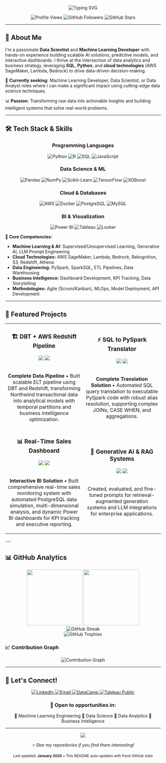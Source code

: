 <div align="center">
  <img src="https://readme-typing-svg.herokuapp.com?font=Fira+Code&size=30&duration=3000&pause=1000&color=00D9FF&center=true&vCenter=true&width=600&lines=Hi+there+%F0%9F%91%8B%2C+I'm+Gerson+Ramos;Data+Scientist+%7C+ML+Developer;AWS+Certified+%7C+AI+Enthusiast" alt="Typing SVG" />
</div>

<p align="center">
  <img src="https://komarev.com/ghpvc/?username=gersonlramos&color=blueviolet&style=flat-square&label=Profile+Views" alt="Profile Views"/>
  <img src="https://img.shields.io/github/followers/gersonlramos?label=Followers&style=flat-square&color=blue" alt="GitHub Followers"/>
  <img src="https://img.shields.io/github/stars/gersonlramos?label=Stars&style=flat-square&color=yellow" alt="GitHub Stars"/>
</p>

---

## 🚀 About Me

I'm a passionate **Data Scientist** and **Machine Learning Developer** with hands-on experience building scalable AI solutions, predictive models, and interactive dashboards. I thrive at the intersection of data analytics and business strategy, leveraging **SQL**, **Python**, and **cloud technologies** (AWS SageMaker, Lambda, Bedrock) to drive data-driven decision-making.

🎯 **Currently seeking:** Machine Learning Developer, Data Scientist, or Data Analyst roles where I can make a significant impact using cutting-edge data science techniques.

📊 **Passion:** Transforming raw data into actionable insights and building intelligent systems that solve real-world problems.

---

## 🛠️ Tech Stack & Skills

<div align="center">

### Programming Languages

![Python](https://img.shields.io/badge/Python-3776AB?style=for-the-badge&logo=python&logoColor=white)
![R](https://img.shields.io/badge/R-276DC3?style=for-the-badge&logo=r&logoColor=white)
![SQL](https://img.shields.io/badge/SQL-4479A1?style=for-the-badge&logo=mysql&logoColor=white)
![JavaScript](https://img.shields.io/badge/JavaScript-F7DF1E?style=for-the-badge&logo=javascript&logoColor=black)

### Data Science & ML

![Pandas](https://img.shields.io/badge/Pandas-150458?style=for-the-badge&logo=pandas&logoColor=white)
![NumPy](https://img.shields.io/badge/NumPy-013243?style=for-the-badge&logo=numpy&logoColor=white)
![Scikit-Learn](https://img.shields.io/badge/Scikit--Learn-F7931E?style=for-the-badge&logo=scikit-learn&logoColor=white)
![TensorFlow](https://img.shields.io/badge/TensorFlow-FF6F00?style=for-the-badge&logo=tensorflow&logoColor=white)
![XGBoost](https://img.shields.io/badge/XGBoost-FF6600?style=for-the-badge&logo=xgboost&logoColor=white)

### Cloud & Databases

![AWS](https://img.shields.io/badge/AWS-232F3E?style=for-the-badge&logo=amazon-aws&logoColor=white)
![Docker](https://img.shields.io/badge/Docker-2496ED?style=for-the-badge&logo=docker&logoColor=white)
![PostgreSQL](https://img.shields.io/badge/PostgreSQL-336791?style=for-the-badge&logo=postgresql&logoColor=white)
![MySQL](https://img.shields.io/badge/MySQL-4479A1?style=for-the-badge&logo=mysql&logoColor=white)

### BI & Visualization

![Power BI](https://img.shields.io/badge/Power%20BI-F2C811?style=for-the-badge&logo=power-bi&logoColor=white)
![Tableau](https://img.shields.io/badge/Tableau-E97627?style=for-the-badge&logo=tableau&logoColor=white)
![Looker](https://img.shields.io/badge/Looker-4285F4?style=for-the-badge&logo=looker&logoColor=white)

</div>

**🔧 Core Competencies:**

- **Machine Learning & AI:** Supervised/Unsupervised Learning, Generative AI, LLM Prompt Engineering
- **Cloud Technologies:** AWS SageMaker, Lambda, Bedrock, Rekognition, S3, Redshift, Athena
- **Data Engineering:** PySpark, SparkSQL, ETL Pipelines, Data Warehousing
- **Business Intelligence:** Dashboard Development, KPI Tracking, Data Storytelling
- **Methodologies:** Agile (Scrum/Kanban), MLOps, Model Deployment, API Development

---

## 🚀 Featured Projects

<div align="center">
  <table>
    <tr>
      <td width="50%">
        <h3 align="center"><a href="https://github.com/gersonlramos/redshift-dbt" style="text-decoration: none; color: inherit;">🏗️ DBT + AWS Redshift Pipeline</a></h3>
        <div align="center">  
          <img src="https://img.shields.io/badge/dbt-FF694B?style=for-the-badge&logo=dbt&logoColor=white"/>
          <img src="https://img.shields.io/badge/AWS_Redshift-8C4FFF?style=for-the-badge&logo=amazon-redshift&logoColor=white"/>
          <br><br>
          <p><strong>Complete Data Pipeline</strong> • Built scalable ELT pipeline using DBT and Redshift, transforming Northwind transactional data into analytical models with temporal partitions and business intelligence optimization.</p>
        </div>
      </td>
      <td width="50%">
        <h3 align="center"><a href="https://github.com/gersonlramos/sql-to-pyspark-translator" style="text-decoration: none; color: inherit;">⚡ SQL to PySpark Translator</a></h3>
        <div align="center">
          <img src="https://img.shields.io/badge/PySpark-E25A1C?style=for-the-badge&logo=apache-spark&logoColor=white"/>
          <img src="https://img.shields.io/badge/SQL_Parser-4479A1?style=for-the-badge&logo=postgresql&logoColor=white"/>
          <br><br>
          <p><strong>Complete Translation Solution</strong> • Automated SQL query translation to executable PySpark code with robust alias resolution, supporting complex JOINs, CASE WHEN, and aggregations.</p>
        </div>
      </td>
    </tr>
    <tr>
      <td width="50%">
        <h3 align="center"><a href="https://github.com/gersonlramos/Sales_Real_Time" style="text-decoration: none; color: inherit;">📊 Real-Time Sales Dashboard</a></h3>
        <div align="center">
          <img src="https://img.shields.io/badge/Power%20BI-F2C811?style=for-the-badge&logo=power-bi&logoColor=white"/>
          <img src="https://img.shields.io/badge/PostgreSQL-336791?style=for-the-badge&logo=postgresql&logoColor=white"/>
          <br><br>
          <p><strong>Interactive BI Solution</strong> • Built comprehensive real-time sales monitoring system with automated PostgreSQL data simulation, multi-dimensional analysis, and dynamic Power BI dashboards for KPI tracking and executive reporting.</p>
        </div>
      </td>
      <td width="50%">
        <h3 align="center">🤖 Generative AI & RAG Systems</h3>
        <div align="center">
          <img src="https://img.shields.io/badge/LLM-FF6B6B?style=for-the-badge"/>
          <img src="https://img.shields.io/badge/AWS_Bedrock-232F3E?style=for-the-badge&logo=amazon-aws&logoColor=white"/>
          <br><br>
          <p>Created, evaluated, and fine-tuned prompts for retrieval-augmented generation systems and LLM integrations for enterprise applications.</p>
        </div>
      </td>
    </tr>
  </table>
</div>
---

## 📊 GitHub Analytics

<div align="center">
  <img height="180em" src="https://github-readme-stats.vercel.app/api?username=gersonlramos&show_icons=true&theme=tokyonight&include_all_commits=true&count_private=true"/>
  <img height="180em" src="https://github-readme-stats.vercel.app/api/top-langs/?username=gersonlramos&layout=compact&langs_count=8&theme=tokyonight"/>
</div>

<div align="center">
  <img src="https://github-readme-streak-stats.herokuapp.com/?user=gersonlramos&theme=tokyonight" alt="GitHub Streak"/>
</div>

<div align="center">
  <img src="https://github-profile-trophy.vercel.app/?username=gersonlramos&theme=tokyonight&row=1&column=7" alt="GitHub Trophies"/>
</div>

### 📈 Contribution Graph

<div align="center">
  <img src="https://github-readme-activity-graph.vercel.app/graph?username=gersonlramos&theme=tokyo-night&hide_border=true" alt="Contribution Graph"/>
</div>

---

## 🤝 Let's Connect!

<div align="center">
  <a href="https://linkedin.com/in/gersonlramos">
    <img src="https://img.shields.io/badge/LinkedIn-0A66C2?style=for-the-badge&logo=linkedin&logoColor=white" alt="LinkedIn"/>
  </a>
  <a href="mailto:gersonlopesr@gmail.com">
    <img src="https://img.shields.io/badge/Email-D14836?style=for-the-badge&logo=gmail&logoColor=white" alt="Email"/>
  </a>
  <a href="https://www.datacamp.com/portfolio/gersonlopesr">
    <img src="https://img.shields.io/badge/DataCamp-03EF62?style=for-the-badge&logo=datacamp&logoColor=white" alt="DataCamp"/>
  </a>
  <a href="https://public.tableau.com/app/profile/gerson.lopes.ramos.junior/vizzes">
    <img src="https://img.shields.io/badge/Tableau-E97627?style=for-the-badge&logo=tableau&logoColor=white" alt="Tableau Public"/>
  </a>
</div>

<div align="center">
  <h3>💬 Open to opportunities in:</h3>
  <p>🔹 Machine Learning Engineering 🔹 Data Science 🔹 Data Analytics 🔹 Business Intelligence</p>
</div>

---

<div align="center">
  <img src="https://capsule-render.vercel.app/api?type=waving&color=gradient&height=100&section=footer"/>
</div>

<div align="center">
  <p><em>⭐ Star my repositories if you find them interesting!</em></p>
  <p><sub>Last updated: <strong>January 2025</strong> • This README auto-updates with fresh GitHub stats</sub></p>
</div> 
